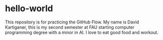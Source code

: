 # hello-world
This repository is for practicing the GitHub Flow.
My name is David Kartiganer, this is my second semester at FAU starting computer programming degree with a minor in AI. I love to eat good food and workout.
